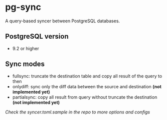 # pg-sync

A query-based syncer between PostgreSQL databases.

## PostgreSQL version

- 9.2 or higher

## Sync modes
- fullsync: truncate the destination table and copy all result of the query to then
- onlydiff: sync only the diff data between the source and destination **(not implemented yet)**
- partialsync: copy all result from query without truncate the destination **(not implemented yet)**

*Check the syncer.toml.sample in the repo to more options and configs*

